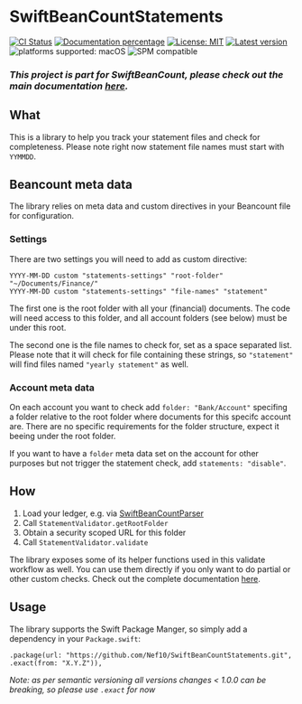 # SwiftBeanCountStatements

[![CI Status](https://github.com/Nef10/SwiftBeanCountStatements/workflows/CI/badge.svg?event=push)](https://github.com/Nef10/SwiftBeanCountStatements/actions?query=workflow%3A%22CI%22) [![Documentation percentage](https://nef10.github.io/SwiftBeanCountStatements/badge.svg)](https://nef10.github.io/SwiftBeanCountStatements/) [![License: MIT](https://img.shields.io/github/license/Nef10/SwiftBeanCountStatements)](https://github.com/Nef10/SwiftBeanCountStatements/blob/main/LICENSE) [![Latest version](https://img.shields.io/github/v/release/Nef10/SwiftBeanCountStatements?label=SemVer&sort=semver)](https://github.com/Nef10/SwiftBeanCountStatements/releases) ![platforms supported: macOS](https://img.shields.io/badge/platform-macOS-blue) ![SPM compatible](https://img.shields.io/badge/SPM-compatible-blue)

### ***This project is part for SwiftBeanCount, please check out the main documentation [here](https://github.com/Nef10/SwiftBeanCount).***

## What

This is a library to help you track your statement files and check for completeness. Please note right now statement file names must start with `YYMMDD`.

## Beancount meta data

The library relies on meta data and custom directives in your Beancount file for configuration.

### Settings

There are two settings you will need to add as custom directive:
```
YYYY-MM-DD custom "statements-settings" "root-folder" "~/Documents/Finance/"
YYYY-MM-DD custom "statements-settings" "file-names" "statement"
```

The first one is the root folder with all your (financial) documents. The code will need access to this folder, and all account folders (see below) must be under this root.

The second one is the file names to check for, set as a space separated list. Please note that it will check for file containing these strings, so `"statement"` will find files named `"yearly statement"` as well.

### Account meta data

On each account you want to check add `folder: "Bank/Account"` specifing a folder relative to the root folder where documents for this specifc account are. There are no specific requirements for the folder structure, expect it beeing under the root folder.

If you want to have a `folder` meta data set on the account for other purposes but not trigger the statement check, add `statements: "disable"`.

## How

1) Load your ledger, e.g. via  [SwiftBeanCountParser](https://github.com/Nef10/SwiftBeanCountParser)
2) Call `StatementValidator.getRootFolder`
3) Obtain a security scoped URL for this folder
4) Call `StatementValidator.validate`

The library exposes some of its helper functions used in this validate workflow as well. You can use them directly if you only want to do partial or other custom checks. Check out the complete documentation [here](https://nef10.github.io/SwiftBeanCountStatements/).

## Usage

The library supports the Swift Package Manger, so simply add a dependency in your `Package.swift`:

```
.package(url: "https://github.com/Nef10/SwiftBeanCountStatements.git", .exact(from: "X.Y.Z")),
```

*Note: as per semantic versioning all versions changes < 1.0.0 can be breaking, so please use `.exact` for now*
